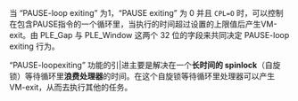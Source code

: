 
当 “PAUSE-loop exiting” 为1，“PAUSE exiting” 为 0 并且 `CPL=O` 时，可以控制在包含PAUSE指令的一个循环里，当执行的时间超过设置的上限值后产生VM-exit。由 PLE_Gap 与 PLE_Window 这两个 32 位的字段来共同决定 PAUSE-loop exiting 行为。

“PAUSE-loopexiting” 功能的引|进主要是解决在一个**长时间的 spinlock**（自旋锁）等待循环里**浪费处理器**的时间。在这个自旋锁等待循环里处理器可以产生 VM-exit，从而去执行其他的任务。

